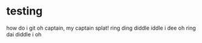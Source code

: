 # testing
how do i git
oh captain, my captain
splat!
ring ding diddle iddle i dee oh ring dai diddle i oh 
